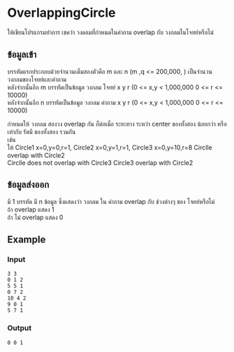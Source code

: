 # OverlappingCircle
ให้เขียนโปรแกรมทำการ เชคว่า วงดลมที่กำหนดในคำถาม overlap กับ วงกลมในโจทย์หรือไม่

## ข้อมูลเข้า
บรรทัดแรกประกอบด้วยจำนวนเต็มสองตัวคือ m และ n (m ,q <= 200,000, ) เป็นจำนวน วงกลมของโจทย์และคำถาม  
หลังจำกนั้นอีก m บรรทัดเป็นข้อมูล วงกลม โจทย์  x y r  (0 <= x,y < 1,000,000  0 <= r <= 10000)  
หลังจำกนั้นอีก n บรรทัดเป็นข้อมูล วงกลม คำถาม x y r  (0 <= x,y < 1,000,000  0 <= r <= 10000)  

กำหนดให้ วงกลม สองวง  overlap กัน ก็ต่อเมื่อ ระยะทาง ระหว่า center ของทั้งสอง น้อยกว่า หรือ เท่ากับ รัศมี ของทั้งสอง รวมกัน  
เช่น  
ให้ Circle1  x=0,y=0,r=1, Circle2 x=0,y=1,r=1, Circle3 x=0,y=10,r=8
Circlle overlap with Circle2  
Circlle does not overlap with Circle3 
Circle3 overlap with Circle2  

## ข้อมูลส่งออก
มี 1 บรรทัด มี n ข้อมูล ซึ่งแสดงว่า วงกลม ใน คำถาม overlap กับ ช่วงต่างๆ ชอง โจทย์หรือไม่  
ถ้า overlap แสดง 1  
ถ้า ไม่ overlap แสดง 0   
## Example
### Input
~~~
3 3
0 1 2
5 5 1
0 7 2
10 4 2
9 0 1
5 7 1
~~~

### Output
~~~
0 0 1
~~~
